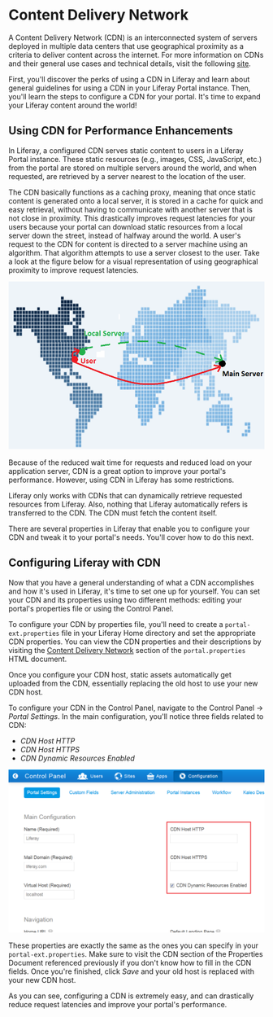 # Content Delivery Network [](id=content-delivery-network)

A Content Delivery Network (CDN) is an interconnected system of servers deployed
in multiple data centers that use geographical proximity as a criteria to
deliver content across the internet. For more information on CDNs and their
general use cases and technical details, visit the following
[site](http://en.wikipedia.org/wiki/Content_delivery_network).

First, you'll discover the perks of using a CDN in Liferay and learn about
general guidelines for using a CDN in your Liferay Portal instance. Then, you'll
learn the steps to configure a CDN for your portal. It's time to expand your
Liferay content around the world! 

## Using CDN for Performance Enhancements

In Liferay, a configured CDN serves static content to users in a Liferay Portal
instance. These static resources (e.g., images, CSS, JavaScript, etc.) from the
portal are stored on multiple servers around the world, and when requested, are
retrieved by a server nearest to the location of the user. 

The CDN basically functions as a caching proxy, meaning that once static content
is generated onto a local server, it is stored in a cache for quick and easy
retrieval, without having to communicate with another server that is not close
in proximity. This drastically improves request latencies for your users because
your portal can download static resources from a local server down the street,
instead of halfway around the world. A user's request to the CDN for content is
directed to a server machine using an algorithm. That algorithm attempts to use
a server closest to the user. Take a look at the figure below for a visual
representation of using geographical proximity to improve request latencies. 

![Figure 1: The red lines on the map represent the required distances traveled by requests from a server to the user. Using CDN allows a user to request static resources from a much closer local server, improving download times.](../../images/cdn-map.png)

Because of the reduced wait time for requests and reduced load on your
application server, CDN is a great option to improve your portal's performance.
However, using CDN in Liferay has some restrictions. 

Liferay only works with CDNs that can dynamically retrieve requested resources
from Liferay. Also, nothing that Liferay automatically refers is transferred to
the CDN. The CDN must fetch the content itself. 

There are several properties in Liferay that enable you to configure your CDN
and tweak it to your portal's needs. You'll cover how to do this next.

## Configuring Liferay with CDN

Now that you have a general understanding of what a CDN accomplishes and how
it's used in Liferay, it's time to set one up for yourself. You can set your CDN
and its properties using two different methods: editing your portal's properties
file or using the Control Panel. 

To configure your CDN by properties file, you'll need to create a
`portal-ext.properties` file in your Liferay Home directory and set the
appropriate CDN properties. You can view the CDN properties and their
descriptions by visiting the [Content Delivery Network](http://docs.liferay.com/portal/6.2/propertiesdoc/portal.properties.html#Content%20Delivery%20Network)
section of the `portal.properties` HTML document. 

Once you configure your CDN host, static assets automatically get uploaded from
the CDN, essentially replacing the old host to use your new CDN host.

To configure your CDN in the Control Panel, navigate to the Control Panel &rarr;
*Portal Settings*. In the main configuration, you'll notice three fields related
to CDN: 

- *CDN Host HTTP* 
- *CDN Host HTTPS* 
- *CDN Dynamic Resources Enabled*

![Figure 2: The Control Panel lets you configure your portal's CDN.](../../images/cdn-control-panel.png)

These properties are exactly the same as the ones you can specify in your
`portal-ext.properties`. Make sure to visit the CDN section of the Properties
Document referenced previously if you don't know how to fill in the CDN fields.
Once you're finished, click *Save* and your old host is replaced with your new
CDN host. 

As you can see, configuring a CDN is extremely easy, and can drastically reduce
request latencies and improve your portal's performance. 
